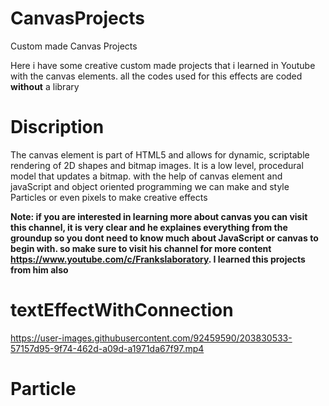 # CanvasProjects
Custom made Canvas Projects

Here i have some creative custom made projects that i learned in Youtube with the canvas elements.
all the codes used for this effects are coded **without** a library

# Discription

The canvas element is part of HTML5 and allows for dynamic, scriptable rendering of 2D shapes and bitmap images. It is a low level, procedural model that updates a bitmap.
with the help of canvas element and javaScript and object oriented programming we can make and style Particles or even pixels to make creative effects


**Note: if you are interested in learning more about canvas you can visit this channel, it is very clear and he explaines everything from the groundup so you dont need to know much about JavaScript or canvas to begin with. so make sure to visit his channel for more content https://www.youtube.com/c/Frankslaboratory. I learned this projects from him also**

# textEffectWithConnection

https://user-images.githubusercontent.com/92459590/203830533-57157d95-9f74-462d-a09d-a1971da67f97.mp4

# Particle



